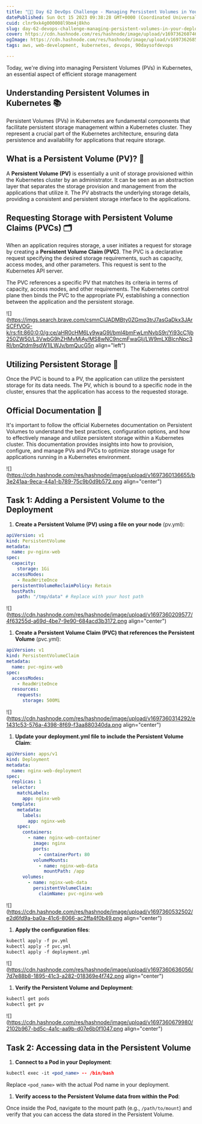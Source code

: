 ```yaml
---
title: "🚀📅 Day 62 DevOps Challenge - Managing Persistent Volumes in Your Deployment 💥"
datePublished: Sun Oct 15 2023 09:38:28 GMT+0000 (Coordinated Universal Time)
cuid: clnr9xk4g000008l9bm4j8kho
slug: day-62-devops-challenge-managing-persistent-volumes-in-your-deployment
cover: https://cdn.hashnode.com/res/hashnode/image/upload/v1697362607469/ee36788c-ea1f-4a7a-96bd-f09051660db3.png
ogImage: https://cdn.hashnode.com/res/hashnode/image/upload/v1697362685800/8a963ae3-9ac4-41db-b27b-b19670dc24cc.png
tags: aws, web-development, kubernetes, devops, 90daysofdevops

---
```


Today, we're diving into managing Persistent Volumes (PVs) in Kubernetes, an essential aspect of efficient storage management

## **Understanding Persistent Volumes in Kubernetes 📚**

Persistent Volumes (PVs) in Kubernetes are fundamental components that facilitate persistent storage management within a Kubernetes cluster. They represent a crucial part of the Kubernetes architecture, ensuring data persistence and availability for applications that require storage.

## **What is a Persistent Volume (PV)? 💾**

A **Persistent Volume (PV)** is essentially a unit of storage provisioned within the Kubernetes cluster by an administrator. It can be seen as an abstraction layer that separates the storage provision and management from the applications that utilize it. The PV abstracts the underlying storage details, providing a consistent and persistent storage interface to the applications.

## **Requesting Storage with Persistent Volume Claims (PVCs) 🗂️**

When an application requires storage, a user initiates a request for storage by creating a **Persistent Volume Claim (PVC)**. The PVC is a declarative request specifying the desired storage requirements, such as capacity, access modes, and other parameters. This request is sent to the Kubernetes API server.

The PVC references a specific PV that matches its criteria in terms of capacity, access modes, and other requirements. The Kubernetes control plane then binds the PVC to the appropriate PV, establishing a connection between the application and the persistent storage.

![](https://imgs.search.brave.com/csmnCIJADMBty0ZGmq3trJ7asGaDkx3JArSCFfVOG-k/rs:fit:860:0:0/g:ce/aHR0cHM6Ly9waG9l/bml4bmFwLmNvbS9r/Yi93cC1jb250ZW50/L3VwbG9hZHMvMjAy/MS8wNC9ncmFwaGlj/LW9mLXBlcnNpc3Rl/bnQtdm9sdW1lLWJv/bmQucG5n align="left")

## **Utilizing Persistent Storage 🚀**

Once the PVC is bound to a PV, the application can utilize the persistent storage for its data needs. The PV, which is bound to a specific node in the cluster, ensures that the application has access to the requested storage.

## **Official Documentation 📖**

It's important to follow the official Kubernetes documentation on Persistent Volumes to understand the best practices, configuration options, and how to effectively manage and utilize persistent storage within a Kubernetes cluster. This documentation provides insights into how to provision, configure, and manage PVs and PVCs to optimize storage usage for applications running in a Kubernetes environment.

![](https://cdn.hashnode.com/res/hashnode/image/upload/v1697360136655/b3e241aa-9eca-44a1-b789-75c9b0d9b572.png align="center")

## **Task 1: Adding a Persistent Volume to the Deployment**

1. **Create a Persistent Volume (PV) using a file on your node** (pv.yml):
    

```yaml
apiVersion: v1
kind: PersistentVolume
metadata:
  name: pv-nginx-web
spec:
  capacity:
    storage: 1Gi
  accessModes:
    - ReadWriteOnce
  persistentVolumeReclaimPolicy: Retain
  hostPath:
    path: "/tmp/data" # Replace with your host path
```

![](https://cdn.hashnode.com/res/hashnode/image/upload/v1697360209577/4f63255d-a69d-4be7-9e90-684acd3b3172.png align="center")

1. **Create a Persistent Volume Claim (PVC) that references the Persistent Volume** (pvc.yml):
    

```yaml
apiVersion: v1
kind: PersistentVolumeClaim
metadata:
  name: pvc-nginx-web
spec:
  accessModes:
    - ReadWriteOnce
  resources:
    requests:
      storage: 500Mi
```

![](https://cdn.hashnode.com/res/hashnode/image/upload/v1697360314292/e1431c53-576a-4398-8f69-f3aa880340da.png align="center")

1. **Update your deployment.yml file to include the Persistent Volume Claim**:
    

```yaml
apiVersion: apps/v1
kind: Deployment
metadata:
  name: nginx-web-deployment
spec:
  replicas: 1
  selector:
    matchLabels:
      app: nginx-web
  template:
    metadata:
      labels:
        app: nginx-web
    spec:
      containers:
        - name: nginx-web-container
          image: nginx
          ports:
            - containerPort: 80  
          volumeMounts:
            - name: nginx-web-data
              mountPath: /app
      volumes:
        - name: nginx-web-data
          persistentVolumeClaim:
            claimName: pvc-nginx-web
```

![](https://cdn.hashnode.com/res/hashnode/image/upload/v1697360532502/e2d6fd9a-ba0a-41c6-8066-ac2ffa4f0b49.png align="center")

1. **Apply the configuration files**:
    

```apache
kubectl apply -f pv.yml
kubectl apply -f pvc.yml
kubectl apply -f deployment.yml
```

![](https://cdn.hashnode.com/res/hashnode/image/upload/v1697360636056/7d7e88b8-1895-41c3-a282-018369e4f742.png align="center")

1. **Verify the Persistent Volume and Deployment**:
    

```apache
kubectl get pods
kubectl get pv
```

![](https://cdn.hashnode.com/res/hashnode/image/upload/v1697360679980/2102b967-bd5c-4a1c-aa9b-d07e6b0f1047.png align="center")

## **Task 2: Accessing data in the Persistent Volume**

1. **Connect to a Pod in your Deployment**:
    

```apache
kubectl exec -it <pod_name> -- /bin/bash
```

Replace `<pod_name>` with the actual Pod name in your deployment.

1. **Verify access to the Persistent Volume data from within the Pod**:
    

Once inside the Pod, navigate to the mount path (e.g., `/path/to/mount`) and verify that you can access the data stored in the Persistent Volume.